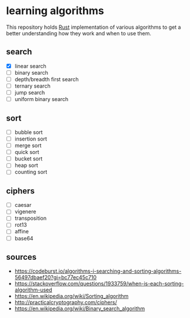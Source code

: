 # learning algorithms

This repository holds [Rust][] implementation of various algorithms to get a
better understanding how they work and when to use them.

## search

- [x] linear search
- [ ] binary search
- [ ] depth/breadth first search
- [ ] ternary search
- [ ] jump search
- [ ] uniform binary search

## sort

- [ ] bubble sort
- [ ] insertion sort
- [ ] merge sort
- [ ] quick sort
- [ ] bucket sort
- [ ] heap sort
- [ ] counting sort

## ciphers

- [ ] caesar
- [ ] vigenere
- [ ] transposition
- [ ] rot13
- [ ] affine
- [ ] base64

## sources

- https://codeburst.io/algorithms-i-searching-and-sorting-algorithms-56497dbaef20?gi=bc77ec45c710
- https://stackoverflow.com/questions/1933759/when-is-each-sorting-algorithm-used
- https://en.wikipedia.org/wiki/Sorting_algorithm
- http://practicalcryptography.com/ciphers/
- https://en.wikipedia.org/wiki/Binary_search_algorithm

[Rust]: https://www.rust-lang.org/
